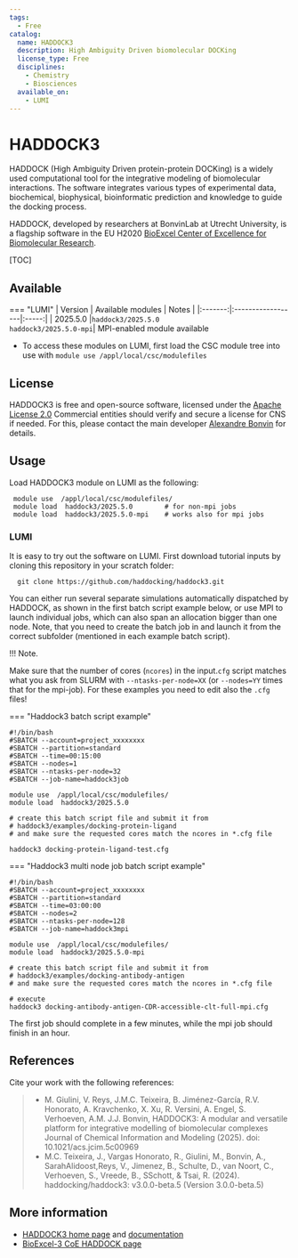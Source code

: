 ```yaml
---
tags:
  - Free
catalog:
  name: HADDOCK3
  description: High Ambiguity Driven biomolecular DOCKing
  license_type: Free
  disciplines:
    - Chemistry
    - Biosciences
  available_on:
    - LUMI
---
```


# HADDOCK3

HADDOCK (High Ambiguity Driven protein-protein DOCKing) is a widely used computational
tool for the integrative modeling of biomolecular interactions.  The software integrates
various types of experimental data, biochemical, biophysical, bioinformatic prediction 
and knowledge to guide the docking process.

HADDOCK, developed by researchers at BonvinLab at Utrecht University, is a flagship software
in the EU H2020 [BioExcel Center of Excellence for Biomolecular Research](https://bioexcel.eu/). 

[TOC]

## Available

=== "LUMI"
    | Version | Available modules | Notes |
    |:-------:|:------------------|:-----:|
    | 2025.5.0   |`haddock3/2025.5.0`<br>`haddock3/2025.5.0-mpi`| MPI-enabled module available
  
- To access these modules on LUMI, first load the CSC module tree into use with
  `module use /appl/local/csc/modulefiles`

## License

HADDOCK3 is free and open-source software, licensed under the 
[Apache License 2.0](https://github.com/haddocking/haddock3/blob/main/LICENSE)
Commercial entities should verify and secure a license for CNS if needed. For this,
please contact the main developer
[Alexandre Bonvin](https://www.bonvinlab.org/software/haddock3/) for details.

## Usage

Load HADDOCK3 module  on LUMI as the following:

   ```text
    module use  /appl/local/csc/modulefiles/
    module load  haddock3/2025.5.0        # for non-mpi jobs
    module load  haddock3/2025.5.0-mpi    # works also for mpi jobs
   ```

### LUMI

It is easy to try out the software on LUMI. First download tutorial inputs by
cloning this repository in your scratch folder:

```
  git clone https://github.com/haddocking/haddock3.git
```

You can either run several separate simulations automatically dispatched
by HADDOCK, as shown in the first batch script example below, or use MPI to
launch individual jobs, which can also span an allocation bigger than one node.
Note, that you need to create the batch job in and launch it from the correct
subfolder (mentioned in each example batch script).

!!! Note.

   Make sure that the number of cores (`ncores`) in the input.`cfg`
   script matches what you ask from SLURM with `--ntasks-per-node=XX` (or
   `--nodes=YY` times that for the mpi-job). For these examples you need to
   edit also the `.cfg` files!

=== "Haddock3 batch script example"
 
  ```text
  #!/bin/bash
  #SBATCH --account=project_xxxxxxxx
  #SBATCH --partition=standard
  #SBATCH --time=00:15:00
  #SBATCH --nodes=1
  #SBATCH --ntasks-per-node=32
  #SBATCH --job-name=haddock3job

  module use  /appl/local/csc/modulefiles/
  module load  haddock3/2025.5.0

  # create this batch script file and submit it from
  # haddock3/examples/docking-protein-ligand
  # and make sure the requested cores match the ncores in *.cfg file

  haddock3 docking-protein-ligand-test.cfg
  ```

=== "Haddock3 multi node job batch script example"

  ```text
  #!/bin/bash
  #SBATCH --account=project_xxxxxxxx
  #SBATCH --partition=standard
  #SBATCH --time=03:00:00
  #SBATCH --nodes=2
  #SBATCH --ntasks-per-node=128
  #SBATCH --job-name=haddock3mpi

  module use  /appl/local/csc/modulefiles/
  module load  haddock3/2025.5.0-mpi

  # create this batch script file and submit it from
  # haddock3/examples/docking-antibody-antigen
  # and make sure the requested cores match the ncores in *.cfg file

  # execute
  haddock3 docking-antibody-antigen-CDR-accessible-clt-full-mpi.cfg
  ```
The first job should complete in a few minutes, while the mpi job should finish in an hour.

## References

Cite your work with the following references:

> - M. Giulini, V. Reys, J.M.C. Teixeira, B. Jiménez-García, 
    R.V. Honorato, A. Kravchenko, X. Xu, R. Versini, A. Engel, S. Verhoeven, A.M.
    J.J. Bonvin, HADDOCK3: A modular and versatile platform for integrative modelling 
    of biomolecular complexes Journal of Chemical Information and Modeling (2025). doi: 10.1021/acs.jcim.5c00969
> - M.C. Teixeira, J., Vargas Honorato, R., Giulini, M., Bonvin, A., 
    SarahAlidoost,Reys, V., Jimenez, B., Schulte, D., van Noort, C., Verhoeven, S., Vreede, B., SSchott, 
    & Tsai, R. (2024). haddocking/haddock3: v3.0.0-beta.5 (Version 3.0.0-beta.5) 


## More information

- [HADDOCK3 home page](https://www.bonvinlab.org/software/haddock3/) and [documentation](https://www.bonvinlab.org/haddock3-user-manual/)
- [BioExcel-3 CoE HADDOCK page](https://bioexcel.eu/haddock-new/)
